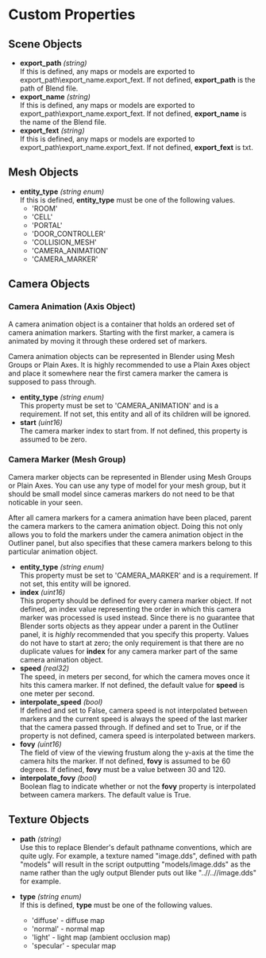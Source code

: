 Custom Properties
=================

## Scene Objects

* **export_path** _(string)_  
If this is defined, any maps or models are exported to export_path\export_name.export_fext.
If not defined, **export_path** is the path of Blend file.
* **export_name** _(string)_  
If this is defined, any maps or models are exported to export_path\export_name.export_fext.
If not defined, **export_name** is the name of the Blend file.
* **export_fext** _(string)_  
If this is defined, any maps or models are exported to export_path\export_name.export_fext.
If not defined, **export_fext** is txt.

## Mesh Objects

* **entity_type** _(string enum)_  
If this is defined, **entity_type** must be one of the following values.
  - 'ROOM'
  - 'CELL'
  - 'PORTAL'
  - 'DOOR_CONTROLLER'
  - 'COLLISION_MESH'
  - 'CAMERA_ANIMATION'
  - 'CAMERA_MARKER'

## Camera Objects

### Camera Animation (Axis Object)

A camera animation object is a container that holds an ordered set of camera animation markers.
Starting with the first marker, a camera is animated by moving it through these ordered set of
markers.

Camera animation objects can be represented in Blender using Mesh Groups or Plain Axes. It is
highly recommended to use a Plain Axes object and place it somewhere near the first camera marker
the camera is supposed to pass through.

* **entity_type** _(string enum)_  
This property must be set to 'CAMERA_ANIMATION' and is a requirement. If not set, this entity and
all of its children will be ignored.
* **start** _(uint16)_  
The camera marker index to start from. If not defined, this property is assumed to be zero.

### Camera Marker (Mesh Group)

Camera marker objects can be represented in Blender using Mesh Groups or Plain Axes. You can use
any type of model for your mesh group, but it should be small model since cameras markers do not
need to be that noticable in your seen.

After all camera markers for a camera animation have been placed, parent the camera markers to the
camera animation object. Doing this not only allows you to fold the markers under the camera
animation object in the Outliner panel, but also specifies that these camera markers belong to this
particular animation object.

* **entity_type** _(string enum)_  
This property must be set to 'CAMERA_MARKER' and is a requirement. If not set, this entity will be
ignored.
* **index** _(uint16)_  
This property should be defined for every camera marker object. If not defined, an index value
representing the order in which this camera marker was processed is used instead. Since there is no
guarantee that Blender sorts objects as they appear under a parent in the Outliner panel, it is
_highly_ recommended that you specify this property. Values do not have to start at zero; the only
requirement is that there are no duplicate values for **index** for any camera marker part of the
same camera animation object.
* **speed** _(real32)_  
The speed, in meters per second, for which the camera moves once it hits this camera marker. If not
defined, the default value for **speed** is one meter per second.
* **interpolate_speed** _(bool)_  
If defined and set to False, camera speed is not interpolated between markers and the current speed
is always the speed of the last marker that the camera passed through. If defined and set to True,
or if the property is not defined, camera speed is interpolated between markers.
* **fovy** _(uint16)_  
The field of view of the viewing frustum along the y-axis at the time the camera hits the marker.
If not defined, **fovy** is assumed to be 60 degrees. If defined, **fovy** must be a value between
30 and 120.
* **interpolate_fovy** _(bool)_  
Boolean flag to indicate whether or not the **fovy** property is interpolated between camera
markers. The default value is True.
 
## Texture Objects

* **path** _(string)_  
Use this to replace Blender's default pathname conventions, which are quite ugly.
For example, a texture named "image.dds", defined with path "models" will result
in the script outputting "models/image.dds" as the name rather than the ugly
output Blender puts out like "..//..//image.dds" for example.

* **type** _(string enum)_  
If this is defined, **type** must be one of the following values.
  - 'diffuse'  - diffuse map
  - 'normal'   - normal map
  - 'light'    - light map (ambient occlusion map)
  - 'specular' - specular map



 
